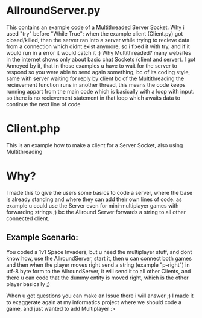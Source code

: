 # AllroundServer.py
This contains an example code of a Multithreaded Server Socket.
Why i used "try" before "While True":
  when the example client (Client.py) got closed/killed, then the server ran into a server while trying to recieve data from a connection which didnt exist anymore, so i fixed it with try, and if it would run in a error it would catch it :)
Why Multithreaded?
  many websites in the internet shows only about basic chat Sockets (client and server).
  I got Annoyed by it, that in those examples u have to wait for the server to respond so you were able to send again something, bc of its coding style, same with server waiting for reply by client
  bc of the Multithreading the recievement function runs in another thread, this means the code keeps running appart from the main code which is basically with a loop with input. so there is no recievement statement in that loop which awaits data to continue the next line of code
# Client.php
This is an example how to make a client for a Server Socket, also using Multithreading
# Why?
I made this to give the users some basics to code a server, where the base is already standing and where they can add their own lines of code.
as example u could use the Server even for mini-multiplayer games with forwarding strings ;) bc the Allround Server forwards a string to all other connected client.
## Example Scenario:
  You coded a 1v1 Space Invaders, but u need the multiplayer stuff, and dont know how, use the AllroundServer, start it, then u can connect both games and then when the player moves right send a string (example "p-right") in utf-8 byte form to the AllroundServer, it will 
  send it to all other Clients, and there u can code that the dummy entity is moved right, which is the other player basically ;)

When u got questions you can make an Issue there i will answer ;)
I made it to exaggerate again at my informatics project where we should code a game, and just wanted to add Multiplayer :>
